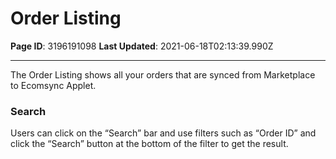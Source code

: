 # Order Listing

**Page ID**: 3196191098
**Last Updated**: 2021-06-18T02:13:39.990Z

---

The Order Listing shows all your orders that are synced from Marketplace to Ecomsync Applet.

### Search
Users can click on the &ldquo;Search&rdquo; bar and use filters such as &ldquo;Order ID&rdquo; and click the &ldquo;Search&rdquo; button at the bottom of the filter to get the result.
